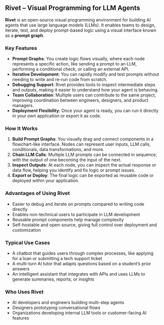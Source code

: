 ## Rivet – Visual Programming for LLM Agents

**Rivet** is an open-source visual programming environment for building AI agents that use large language models (LLMs). It enables teams to design, iterate, test, and deploy prompt-based logic using a visual interface known as a **prompt graph**.

### Key Features

* **Prompt Graphs**: You create logic flows visually, where each node represents a specific action, like sending a prompt to an LLM, performing a conditional check, or calling an external API.
* **Iterative Development**: You can rapidly modify and test prompts without needing to write and re-run code from scratch.
* **Debugging Support**: Rivet provides tools to inspect intermediate steps and outputs, making it easier to understand how your agent is behaving.
* **Team Collaboration**: Multiple users can contribute to the same project, improving coordination between engineers, designers, and product managers.
* **Deployment Flexibility**: Once your agent is ready, you can run it directly in your own application or export it as code.

### How It Works

1. **Build Prompt Graphs**: You visually drag and connect components in a flowchart-like interface. Nodes can represent user inputs, LLM calls, conditionals, data transformations, and more.
2. **Chain LLM Calls**: Multiple LLM prompts can be connected in sequence, with the output of one becoming the input of the next.
3. **Inspect Outputs**: At each node, you can inspect the actual response or data flow, helping you identify and fix logic or prompt issues.
4. **Export or Deploy**: The final logic can be exported as reusable code or deployed within your application.

### Advantages of Using Rivet

* Easier to debug and iterate on prompts compared to writing code directly
* Enables non-technical users to participate in LLM development
* Reusable prompt components help manage complexity
* Self-hostable and open-source, giving full control over deployment and customization

### Typical Use Cases

* A chatbot that guides users through complex processes, like applying for a loan or submitting a tech support ticket
* A multi-turn AI tutor that adapts questions based on a student’s prior answers
* An intelligent assistant that integrates with APIs and uses LLMs to generate summaries, reports, or insights

### Who Uses Rivet

* AI developers and engineers building multi-step agents
* Designers prototyping conversational flows
* Organizations developing internal LLM tools or customer-facing AI features
